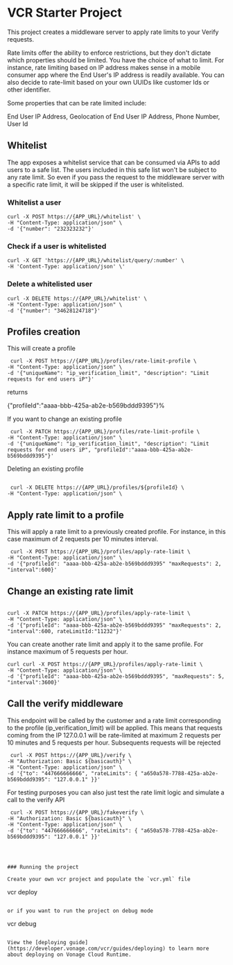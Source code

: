 # VCR Starter Project

This project creates a middleware server to apply rate limits to your Verify requests.

Rate limits offer the ability to enforce restrictions, but they don't dictate which properties should be limited. You have the choice of what to limit. For instance, rate limiting based on IP address makes sense in a mobile consumer app where the End User's IP address is readily available. You can also decide to rate-limit based on your own UUIDs like customer Ids or other identifier.

Some properties that can be rate limited include:

End User IP Address,
Geolocation of End User IP Address,
Phone Number,
User Id

## Whitelist

The app exposes a whitelist service that can be consumed via APIs to add users to a safe list. The users included in this safe list won't be subject to any rate limit. So even if you pass the request to the middleware server with a specific rate limit, it will be skipped if the user is whitelisted.

### Whitelist a user

```
curl -X POST https://{APP_URL}/whitelist' \
-H "Content-Type: application/json" \
-d '{"number": "232323232"}'

```

### Check if a user is whitelisted

```
curl -X GET 'https://{APP_URL}/whitelist/query/:number' \
-H 'Content-Type: application/json' \'
```

### Delete a whitelisted user

```
curl -X DELETE https://{APP_URL}/whitelist' \
-H "Content-Type: application/json" \
-d '{"number": "34628124718"}'
```

## Profiles creation

This will create a profile

```
 curl -X POST https://{APP_URL}/profiles/rate-limit-profile \
-H "Content-Type: application/json" \
-d '{"uniqueName": "ip_verification_limit", "description": "Limit requests for end users iP"}'
```

returns

{"profileId":"aaaa-bbb-425a-ab2e-b569bddd9395"}%

If you want to change an existing profile

```
 curl -X PATCH https://{APP_URL}/profiles/rate-limit-profile \
-H "Content-Type: application/json" \
-d '{"uniqueName": "ip_verification_limit", "description": "Limit requests for end users iP", "profileId":"aaaa-bbb-425a-ab2e-b569bddd9395"}'

```

Deleting an existing profile

```

 curl -X DELETE https://{APP_URL}/profiles/${profileId} \
-H "Content-Type: application/json" \
```

## Apply rate limit to a profile

This will apply a rate limit to a previously created profile. For instance, in this case maximum of 2 requests per 10 minutes interval.

```
 curl -X POST https://{APP_URL}/profiles/apply-rate-limit \
-H "Content-Type: application/json" \
-d '{"profileId": "aaaa-bbb-425a-ab2e-b569bddd9395" "maxRequests": 2, "interval":600}'

```

## Change an existing rate limit

```

curl -X PATCH https://{APP_URL}/profiles/apply-rate-limit \
-H "Content-Type: application/json" \
-d '{"profileId": "aaaa-bbb-425a-ab2e-b569bddd9395" "maxRequests": 2, "interval":600, rateLimitId:"11232"}'

```

You can create another rate limit and apply it to the same profile. For instance maximum of 5 requests per hour.

```
curl curl -X POST https://{APP_URL}/profiles/apply-rate-limit \
-H "Content-Type: application/json" \
-d '{"profileId": "aaaa-bbb-425a-ab2e-b569bddd9395", "maxRequests": 5, "interval":3600}'
```

## Call the verify middleware

This endpoint will be called by the customer and a rate limit corresponding to the profile (ip_verification_limit) will be applied. This means that requests coming from the IP 127.0.0.1 will be rate-limited at maximum 2 requests per 10 minutes and 5 requests per hour. Subsequents requests will be rejected

```
 curl -X POST https://{APP_URL}/verify \
-H "Authorization: Basic ${basicauth}" \
-H "Content-Type: application/json" \
-d '{"to": "447666666666", "rateLimits": { "a650a578-7788-425a-ab2e-b569bddd9395": "127.0.0.1" }}'

```

For testing purposes you can also just test the rate limit logic and simulate a call to the verify API

```
 curl -X POST https://{APP_URL}/fakeverify \
-H "Authorization: Basic ${basicauth}" \
-H "Content-Type: application/json" \
-d '{"to": "447666666666", "rateLimits": { "a650a578-7788-425a-ab2e-b569bddd9395": "127.0.0.1" }}'




### Running the project

Create your own vcr project and populate the `vcr.yml` file

```

vcr deploy

```

or if you want to run the project on debug mode

```

vcr debug

```

View the [deploying guide](https://developer.vonage.com/vcr/guides/deploying) to learn more about deploying on Vonage Cloud Runtime.

```

```

```
